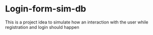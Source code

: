 # Login-form-sim-db
This is a project idea to simulate how an interaction with the user while registration and login should happen
